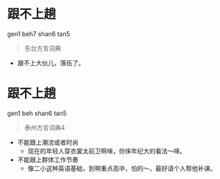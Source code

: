 # 跟不上趟
gen1 beh7 shan6 tan5
> 东台方言词典
- 跟不上大伙儿，落伍了。

# 跟不上趟
gen1 beh shan6 tan5
> 泰州方言词典4
- 不能跟上潮流或者时尚
  - 现在的年轻人穿衣裳太前卫啊唻，你俫年纪大的看法～唻。
- 不能跟上群体工作节奏
  - 像二小这种英语基础，到啊重点高中，怕的～，最好请个人帮他补课。
